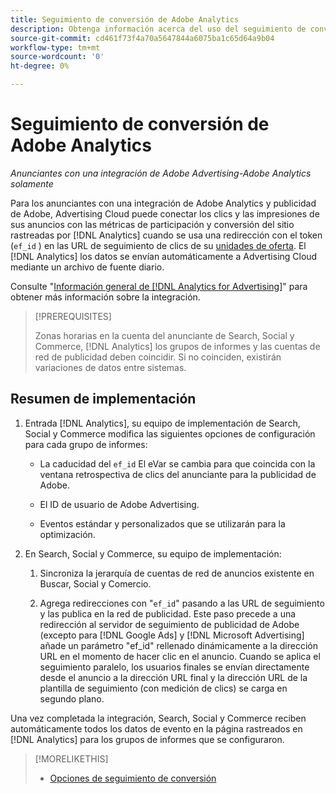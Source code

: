 ```yaml
---
title: Seguimiento de conversión de Adobe Analytics
description: Obtenga información acerca del uso del seguimiento de conversión de Adobe Analytics para sus campañas en la publicidad de Adobe.
source-git-commit: cd461f73f4a70a5647844a6075ba1c65d64a9b04
workflow-type: tm+mt
source-wordcount: '0'
ht-degree: 0%

---
```


# Seguimiento de conversión de Adobe Analytics

*Anunciantes con una integración de Adobe Advertising-Adobe Analytics solamente*

Para los anunciantes con una integración de Adobe Analytics y publicidad de Adobe, Advertising Cloud puede conectar los clics y las impresiones de sus anuncios con las métricas de participación y conversión del sitio rastreadas por [!DNL Analytics] cuando se usa una redirección con el token (`ef_id` ) en las URL de seguimiento de clics de su [unidades de oferta](/help/search-social-commerce/glossary.md#a-b). El [!DNL Analytics] los datos se envían automáticamente a Advertising Cloud mediante un archivo de fuente diario.

Consulte &quot;[Información general de [!DNL Analytics for Advertising]](https://experienceleague.adobe.com/docs/advertising-cloud/dsp/integrations/analytics/overview.html)&quot; para obtener más información sobre la integración.

>[!PREREQUISITES]
>
> Zonas horarias en la cuenta del anunciante de Search, Social y Commerce, [!DNL Analytics] los grupos de informes y las cuentas de red de publicidad deben coincidir. Si no coinciden, existirán variaciones de datos entre sistemas.

## Resumen de implementación

1. Entrada [!DNL Analytics], su equipo de implementación de Search, Social y Commerce modifica las siguientes opciones de configuración para cada grupo de informes:

   * La caducidad del `ef_id` El eVar se cambia para que coincida con la ventana retrospectiva de clics del anunciante para la publicidad de Adobe.

   * El ID de usuario de Adobe Advertising.

   * Eventos estándar y personalizados que se utilizarán para la optimización.

1. En Search, Social y Commerce, su equipo de implementación:

   1. Sincroniza la jerarquía de cuentas de red de anuncios existente en Buscar, Social y Comercio.

   1. Agrega redirecciones con &quot;`ef_id`&quot; pasando a las URL de seguimiento y las publica en la red de publicidad.
   Este paso precede a una redirección al servidor de seguimiento de publicidad de Adobe (excepto para [!DNL Google Ads] y [!DNL Microsoft Advertising] añade un parámetro &quot;ef_id&quot; rellenado dinámicamente a la dirección URL en el momento de hacer clic en el anuncio. Cuando se aplica el seguimiento paralelo, los usuarios finales se envían directamente desde el anuncio a la dirección URL final y la dirección URL de la plantilla de seguimiento (con medición de clics) se carga en segundo plano.

Una vez completada la integración, Search, Social y Commerce reciben automáticamente todos los datos de evento en la página rastreados en [!DNL Analytics] para los grupos de informes que se configuraron.

>[!MORELIKETHIS]
>
>* [Opciones de seguimiento de conversión](conversion-tracking-about.md)

